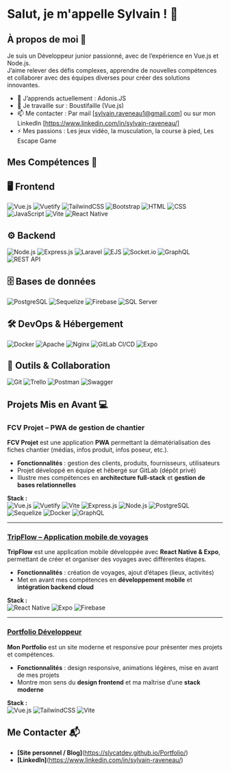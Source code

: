 # Salut, je m'appelle Sylvain ! 👋

## À propos de moi 🚀

Je suis un Développeur junior passionné, avec de l’expérience en Vue.js et Node.js.  
J’aime relever des défis complexes, apprendre de nouvelles compétences et collaborer avec des équipes diverses pour créer des solutions innovantes.  

- 🌱 J’apprends actuellement : Adonis.JS
- 🔭 Je travaille sur : Boustifaille (Vue.js)
- 📫 Me contacter : Par mail [sylvain.raveneau1@gmail.com] ou sur mon LinkedIn [https://www.linkedin.com/in/sylvain-raveneau/]
- ⚡ Mes passions : Les jeux vidéo, la musculation, la course à pied, Les Escape Game

## Mes Compétences 🧠

## 🖥️ Frontend
![Vue.js](https://img.shields.io/badge/Vue.js-35495E?style=flat-square&logo=vuedotjs&logoColor=4FC08D)
![Vuetify](https://img.shields.io/badge/Vuetify-1867C0?style=flat-square&logo=vuetify&logoColor=white)
![TailwindCSS](https://img.shields.io/badge/Tailwind_CSS-38B2AC?style=flat-square&logo=tailwind-css&logoColor=white)
![Bootstrap](https://img.shields.io/badge/Bootstrap-7952B3?style=flat-square&logo=bootstrap&logoColor=white)
![HTML](https://img.shields.io/badge/HTML5-E34F26?style=flat-square&logo=html5&logoColor=white)
![CSS](https://img.shields.io/badge/CSS3-1572B6?style=flat-square&logo=css3&logoColor=white)
![JavaScript](https://img.shields.io/badge/JavaScript-F7DF1E?style=flat-square&logo=javascript&logoColor=black)
![Vite](https://img.shields.io/badge/Vite-646CFF?style=flat-square&logo=vite&logoColor=white)
![React Native](https://img.shields.io/badge/React_Native-20232A?style=flat-square&logo=react&logoColor=61DAFB)

## ⚙️ Backend
![Node.js](https://img.shields.io/badge/Node.js-339933?style=flat-square&logo=node.js&logoColor=white)
![Express.js](https://img.shields.io/badge/Express.js-000000?style=flat-square&logo=express&logoColor=white)
![Laravel](https://img.shields.io/badge/Laravel-FF2D20?style=flat-square&logo=laravel&logoColor=white)
![EJS](https://img.shields.io/badge/EJS-8BC500?style=flat-square&logo=javascript&logoColor=white)
![Socket.io](https://img.shields.io/badge/Socket.io-010101?style=flat-square&logo=socketdotio&logoColor=white)
![GraphQL](https://img.shields.io/badge/GraphQL-E10098?style=flat-square&logo=graphql&logoColor=white)
![REST API](https://img.shields.io/badge/REST-02569B?style=flat-square&logo=rest&logoColor=white)

## 🗄️ Bases de données
![PostgreSQL](https://img.shields.io/badge/PostgreSQL-336791?style=flat-square&logo=postgresql&logoColor=white)
![Sequelize](https://img.shields.io/badge/Sequelize-52B0E7?style=flat-square&logo=sequelize&logoColor=white)
![Firebase](https://img.shields.io/badge/Firebase-FFCA28?style=flat-square&logo=firebase&logoColor=black)
![SQL Server](https://img.shields.io/badge/SQL_Server-CC2927?style=flat-square&logo=microsoftsqlserver&logoColor=white)

## 🛠️ DevOps & Hébergement
![Docker](https://img.shields.io/badge/Docker-2496ED?style=flat-square&logo=docker&logoColor=white)
![Apache](https://img.shields.io/badge/Apache-D22128?style=flat-square&logo=apache&logoColor=white)
![Nginx](https://img.shields.io/badge/Nginx-009639?style=flat-square&logo=nginx&logoColor=white)
![GitLab CI/CD](https://img.shields.io/badge/GitLab_CI%2FCD-FC6D26?style=flat-square&logo=gitlab&logoColor=white)
![Expo](https://img.shields.io/badge/Expo-000020?style=flat-square&logo=expo&logoColor=white)

## 🤝 Outils & Collaboration
![Git](https://img.shields.io/badge/Git-F05032?style=flat-square&logo=git&logoColor=white)
![Trello](https://img.shields.io/badge/Trello-0052CC?style=flat-square&logo=trello&logoColor=white)
![Postman](https://img.shields.io/badge/Postman-FF6C37?style=flat-square&logo=postman&logoColor=white)
![Swagger](https://img.shields.io/badge/Swagger-85EA2D?style=flat-square&logo=swagger&logoColor=black)


## Projets Mis en Avant 💻

### FCV Projet – PWA de gestion de chantier

**FCV Projet** est une application **PWA** permettant la dématérialisation des fiches chantier (médias, infos produit, infos poseur, etc.).  

- **Fonctionnalités** : gestion des clients, produits, fournisseurs, utilisateurs  
- Projet développé en équipe et hébergé sur GitLab (dépôt privé)  
- Illustre mes compétences en **architecture full-stack** et **gestion de bases relationnelles**  

**Stack :**  
![Vue.js](https://img.shields.io/badge/Vue.js-35495E?style=flat-square&logo=vuedotjs&logoColor=4FC08D)
![Vuetify](https://img.shields.io/badge/Vuetify-1867C0?style=flat-square&logo=vuetify&logoColor=white)
![Vite](https://img.shields.io/badge/Vite-646CFF?style=flat-square&logo=vite&logoColor=white)
![Express.js](https://img.shields.io/badge/Express.js-000000?style=flat-square&logo=express&logoColor=white)
![Node.js](https://img.shields.io/badge/Node.js-339933?style=flat-square&logo=node.js&logoColor=white)
![PostgreSQL](https://img.shields.io/badge/PostgreSQL-336791?style=flat-square&logo=postgresql&logoColor=white)
![Sequelize](https://img.shields.io/badge/Sequelize-52B0E7?style=flat-square&logo=sequelize&logoColor=white)
![Docker](https://img.shields.io/badge/Docker-2496ED?style=flat-square&logo=docker&logoColor=white)
![GraphQL](https://img.shields.io/badge/GraphQL-E10098?style=flat-square&logo=graphql&logoColor=white)

---

### [TripFlow – Application mobile de voyages](https://github.com/SlyCatDev/tripflow)

**TripFlow** est une application mobile développée avec **React Native & Expo**, permettant de créer et organiser des voyages avec différentes étapes.

- **Fonctionnalités** : création de voyages, ajout d’étapes (lieux, activités)
- Met en avant mes compétences en **développement mobile** et **intégration backend cloud**  

**Stack :**  
![React Native](https://img.shields.io/badge/React_Native-20232A?style=flat-square&logo=react&logoColor=61DAFB)
![Expo](https://img.shields.io/badge/Expo-000020?style=flat-square&logo=expo&logoColor=white)
![Firebase](https://img.shields.io/badge/Firebase-FFCA28?style=flat-square&logo=firebase&logoColor=black)

---

### [Portfolio Développeur](https://github.com/SlyCatDev/portfolio)

**Mon Portfolio** est un site moderne et responsive pour présenter mes projets et compétences.  

- **Fonctionnalités** : design responsive, animations légères, mise en avant de mes projets  
- Montre mon sens du **design frontend** et ma maîtrise d’une **stack moderne**  

**Stack :**  
![Vue.js](https://img.shields.io/badge/Vue.js-35495E?style=flat-square&logo=vuedotjs&logoColor=4FC08D)
![TailwindCSS](https://img.shields.io/badge/Tailwind_CSS-38B2AC?style=flat-square&logo=tailwind-css&logoColor=white)
![Vite](https://img.shields.io/badge/Vite-646CFF?style=flat-square&logo=vite&logoColor=white)

## Me Contacter 📬

- **[Site personnel / Blog]**(https://slycatdev.github.io/Portfolio/) 
- **[LinkedIn]**(https://www.linkedin.com/in/sylvain-raveneau/)
